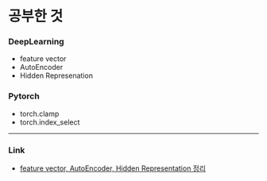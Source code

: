# 공부한 것
### DeepLearning
* feature vector
* AutoEncoder
* Hidden Represenation
### Pytorch
* torch.clamp
* torch.index_select
-----
### Link
* [feature vector, AutoEncoder, Hidden Representation 정리](https://www.notion.so/Ch-02-Representation-Learning-72557e0b93124a67b76664645be05404)